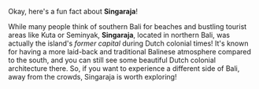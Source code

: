 Okay, here's a fun fact about **Singaraja**!

While many people think of southern Bali for beaches and bustling tourist areas like Kuta or Seminyak, **Singaraja**, located in northern Bali, was actually the island's *former capital* during Dutch colonial times!  It's known for having a more laid-back and traditional Balinese atmosphere compared to the south, and you can still see some beautiful Dutch colonial architecture there. So, if you want to experience a different side of Bali, away from the crowds, Singaraja is worth exploring!